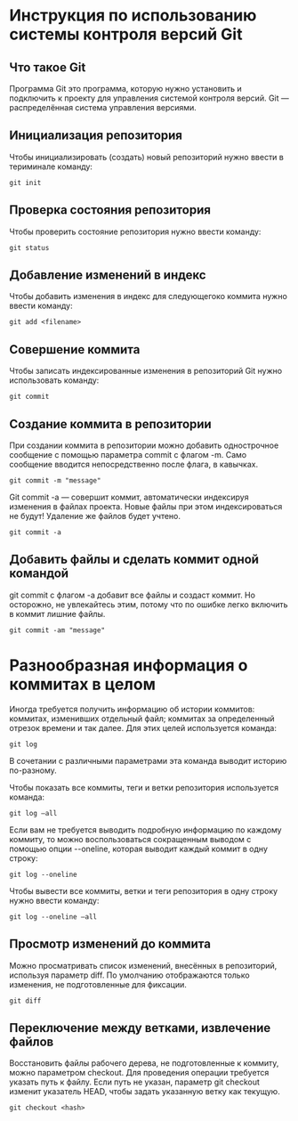 # **Инструкция по использованию системы контроля версий Git**

## Что такое Git

Программа Git это  программа, которую нужно установить и подключить к проекту для управления системой контроля версий. Git — распределённая система управления версиями.

## Инициализация репозитория

Чтобы инициализировать (создать) новый репозиторий нужно ввести в териминале команду:

    git init

## Проверка состояния репозитория

Чтобы проверить состояние репозитория нужно ввести команду:

    git status

## Добавление изменений в индекс

Чтобы добавить изменения в индекс для следующегоко коммита нужно ввести команду:

    git add <filename>

## Совершение коммита 

Чтобы записать индексированные изменения в репозиторий Git нужно использовать команду: 

    git commit

## Cоздание коммита в репозитории

При создании коммита в репозитории можно добавить однострочное сообщение с помощью параметра commit с флагом -m. Само сообщение вводится непосредственно после флага, в кавычках.

    git commit -m "message"


Git commit -a — совершит коммит, автоматически индексируя изменения в файлах проекта. Новые файлы при этом индексироваться не будут! Удаление же файлов будет учтено. 

    git commit -a

## Добавить файлы и сделать коммит одной командой

git commit с флагом -a добавит все файлы и создаст коммит. Но осторожно, не увлекайтесь этим, потому что по ошибке легко включить в коммит лишние файлы.

    git commit -am "message"

# **Разнообразная информация о коммитах в целом**

Иногда требуется получить информацию об истории коммитов: коммитах, изменивших отдельный файл; коммитах за определенный отрезок времени и так далее. Для этих целей используется команда: 

    git log

 В сочетании с различными параметрами эта команда выводит историю по-разному. 
 
 Чтобы показать все коммиты, теги и ветки репозитория используется команда:

    git log –all

Если вам не требуется выводить подробную информацию по каждому коммиту, то можно воспользоваться сокращенным выводом с помощью опции --oneline, которая выводит каждый коммит в одну строку:

    git log --oneline 

Чтобы вывести все коммиты, ветки и теги репозитория в одну строку нужно ввести команду:

    git log --oneline –all

## **Просмотр изменений до коммита**

Можно просматривать список изменений, внесённых в репозиторий, используя параметр diff. По умолчанию отображаются только изменения, не подготовленные для фиксации.

    git diff

## **Переключение между ветками, извлечение файлов**

Восстановить файлы рабочего дерева, не подготовленные к коммиту, можно параметром checkout. Для проведения операции требуется указать путь к файлу. Если путь не указан, параметр git checkout изменит указатель HEAD, чтобы задать указанную ветку как текущую.

    git checkout <hash>

